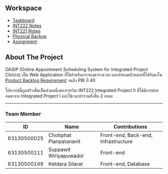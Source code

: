 ## Workspace  
- [Taskboard](https://trello.com/invite/b/qBKWwdcO/ATTIf7860a8757ef07069f7ce3dbd7675c487523D1F0/int222-us4)  
- [INT222 Notes](https://docs.google.com/document/d/1LXetnJUBPNBjlJpO-OatmYpJ3J6juR4hyQT8qYEgIns/edit?usp=sharing)
- [INT221 Notes](https://docs.google.com/document/d/1in1dkt_o66Ah-vtRYANaMNUrckOjo5jQNCO45kzVgnQ/edit?usp=sharing)
- [Physical Backup](https://drive.google.com/drive/u/2/folders/10jUR14LOrA48Goaa_fY3WpdKkOPBqtD2)  
- [Assignment](https://docs.google.com/spreadsheets/d/1_kVxxASEbwKwiijRRXXU42mFAeTZXHfI8Z6YEvtxtUc/edit?usp=sharing)  
  
## About The Project  
OASIP (Online Appointment Scheduling System for Integrated Project Clinics) เป็น Web Application ที่ใช้สำหรับการจองตารางเวลา และทำตามเป้าหมายที่ได้รับมาใน [Product Backlog Requirement](https://github.com/Ketdara/US4-INT222-OASIP/blob/main/OASIP-requirements-r16.3.0.xlsx?raw=true) จนถึง PBI ที่ 40
  
โปรเจกต์นี้ถูกสร้างขึ้นเป็นส่วนหนึ่งของรายวิชา INT222 Integrated Project II ที่ได้มีการต่อยอดมาจาก Integrated Project I และใช้เวลาทำรวมทั้งสิ้น 2 เทอม  
  
---
  
### Team Member
| ID | Name | Contributions |
| --- | --- | --- |
| 63130500025 |	Chotiphat Pianpatanavit | Front-end, Back-end, Infrastructure |  
| 63130500111 |	Suppawit Wiriyapuwadol | Front-end |  
| 63130500149 |	Ketdara Silarat | Front-end, Database |  

